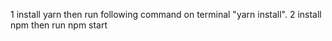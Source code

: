 1 install yarn then run following command on terminal "yarn install".
2 install npm then run npm start

